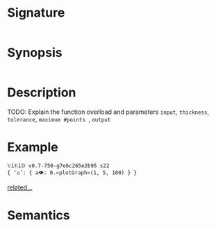# Signature
```vikid-signature
```

# Synopsis
```vikid-synopsis
```

# Description
TODO: Explain the function overload and parameters `input`, `thickness`, `tolerance`, `maximum #points `, `output`

# Example
```vikid-script
𝕍i𝕂i𝔻 v0.7-750-g7e6c265e2b95 s22
{ ‘⌂’: { a👁: 0.«plotGraph»(1, 5, 100) } }
```


[related...](https://en.wikipedia.org/wiki/Graph_of_a_function)

# Semantics